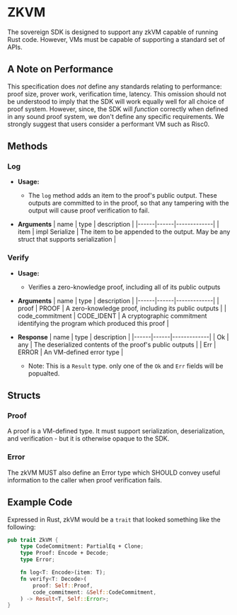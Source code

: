 # ZKVM

The sovereign SDK is designed to support any zkVM capable of running Rust code.
However, VMs must be capable of supporting a standard set of APIs.

## A Note on Performance

This specification does *not* define any standards relating to performance: proof size, prover work,
verification time, latency. This omission should not be understood to imply
that the SDK will work equally well for all choice of proof system. However, since, the SDK will *function* correctly when
defined in any sound proof system, we don't define any specific requirements.
We strongly suggest that users consider a performant VM such as Risc0.

## Methods

### Log

* **Usage:**
  * The `log` method adds an item to the proof's public output. These outputs are committed
  to in the proof, so that any tampering with the output will cause proof verification
  to fail.

* **Arguments**
  | name | type | description |
  |------|------|-------------|
  | item | impl Serialize | The item to be appended to the output. May be any struct that supports serialization |

### Verify

* **Usage:**
  * Verifies a zero-knowledge proof, including all of its public outputs

* **Arguments**
  | name | type | description |
  |------|------|-------------|
  | proof | PROOF | A zero-knowledge proof, including its public outputs |
  | code_commitment | CODE_IDENT | A cryptographic commitment identifying the program which produced this proof |

* **Response**
  | name | type | description |
  |------|------|-------------|
  | Ok | any | The deserialized contents of the proof's public outputs |
  | Err | ERROR | An VM-defined error type |
  * Note: This is a `Result` type. only one of the `Ok` and `Err` fields will be popualted.

## Structs

### Proof

A proof is a VM-defined type. It must support serialization, deserialization, and
verification - but it is otherwise opaque to the SDK.

### Error

The zkVM MUST also define an Error type which SHOULD convey useful information to the caller
when proof verification fails.

## Example Code

Expressed in Rust, zkVM would be a `trait` that looked something like the following:


```rust
pub trait ZkVM {
    type CodeCommitment: PartialEq + Clone;
    type Proof: Encode + Decode;
    type Error;

    fn log<T: Encode>(item: T);
    fn verify<T: Decode>(
        proof: Self::Proof,
        code_commitment: &Self::CodeCommitment,
    ) -> Result<T, Self::Error>;
}
```
